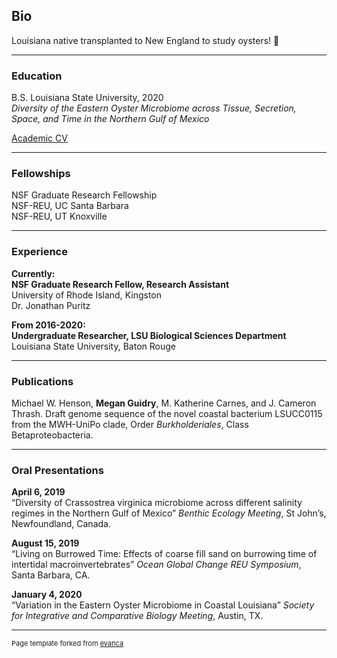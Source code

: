## Bio
Louisiana native transplanted to New England to study oysters! 🦪

---
### Education

B.S. Louisiana State University, 2020  
*Diversity of the Eastern Oyster Microbiome across Tissue, Secretion, Space, and Time in the Northern Gulf of Mexico*


[Academic CV](https://drive.google.com/file/d/1dbAaFAV4upiVkHWjr_lp8Anjt4jHdvYi/view?usp=sharing)


---
### Fellowships
NSF Graduate Research Fellowship  
NSF-REU, UC Santa Barbara   
NSF-REU, UT Knoxville

---
### Experience
**Currently:  
NSF Graduate Research Fellow, Research Assistant**  
University of Rhode Island, Kingston  
Dr. Jonathan Puritz


**From 2016-2020:    	
Undergraduate Researcher, LSU Biological Sciences Department**  
Louisiana State University, Baton Rouge  	


---
### Publications

Michael W. Henson, **Megan Guidry**, M. Katherine Carnes, and J. Cameron Thrash. Draft genome sequence of the novel coastal bacterium LSUCC0115 from the MWH-UniPo clade, Order *Burkholderiales*, Class Betaproteobacteria.

---
### Oral Presentations

**April 6, 2019**   	
“Diversity of Crassostrea virginica microbiome across different salinity regimes in the Northern Gulf of Mexico” *Benthic Ecology Meeting*, St John’s, Newfoundland, Canada.  

**August 15, 2019**  	
“Living on Burrowed Time: Effects of coarse fill sand on burrowing time of intertidal macroinvertebrates” *Ocean Global Change REU Symposium*, Santa Barbara, CA. 

**January 4, 2020**	  
“Variation in the Eastern Oyster Microbiome in Coastal Louisiana” *Society for Integrative and Comparative Biology Meeting*, Austin, TX. 




---
<p style="font-size:11px">Page template forked from <a href="https://github.com/evanca/quick-portfolio">evanca</a></p>
<!-- Remove above link if you don't want to attibute -->